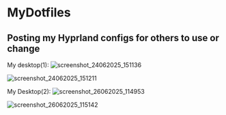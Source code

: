 # MyDotfiles
Posting my Hyprland configs for others to use or change
-------------------------------------------------------
My desktop(1):
![screenshot_24062025_151136](https://github.com/user-attachments/assets/bb41b3de-dd22-45d4-a88a-4b8b9e4b80d3)

![screenshot_24062025_151211](https://github.com/user-attachments/assets/f83e5ffd-7a03-48d5-bb40-eee9a619f19b)


My Desktop(2):
![screenshot_26062025_114953](https://github.com/user-attachments/assets/560c20e4-c932-4be9-ab7e-5b82803e6914)

![screenshot_26062025_115142](https://github.com/user-attachments/assets/d05d04d9-f190-40de-bd74-74a45227bb71)
